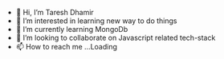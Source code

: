 - 👋 Hi, I’m Taresh Dhamir
- 👀 I’m interested in learning new way to do things
- 🌱 I’m currently learning MongoDb
- 💞️ I’m looking to collaborate on Javascript related tech-stack
- 📫 How to reach me ...Loading

<!---
tareshd/tareshd is a ✨ special ✨ repository because its `README.md` (this file) appears on your GitHub profile.
You can click the Preview link to take a look at your changes.
--->
